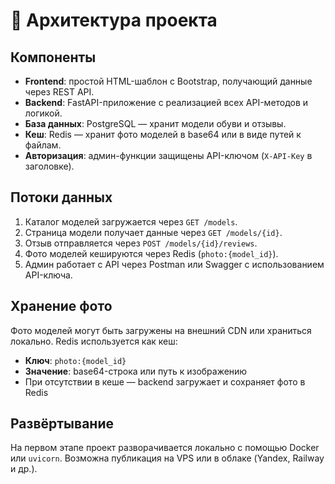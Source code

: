 # 🧱 Архитектура проекта

## Компоненты

- **Frontend**: простой HTML-шаблон с Bootstrap, получающий данные через REST API.
- **Backend**: FastAPI-приложение с реализацией всех API-методов и логикой.
- **База данных**: PostgreSQL — хранит модели обуви и отзывы.
- **Кеш**: Redis — хранит фото моделей в base64 или в виде путей к файлам.
- **Авторизация**: админ-функции защищены API-ключом (`X-API-Key` в заголовке).

## Потоки данных

1. Каталог моделей загружается через `GET /models`.
2. Страница модели получает данные через `GET /models/{id}`.
3. Отзыв отправляется через `POST /models/{id}/reviews`.
4. Фото моделей кешируются через Redis (`photo:{model_id}`).
5. Админ работает с API через Postman или Swagger с использованием API-ключа.

## Хранение фото

Фото моделей могут быть загружены на внешний CDN или храниться локально. Redis используется как кеш:

- **Ключ**: `photo:{model_id}`
- **Значение**: base64-строка или путь к изображению
- При отсутствии в кеше — backend загружает и сохраняет фото в Redis

## Развёртывание

На первом этапе проект разворачивается локально с помощью Docker или `uvicorn`. Возможна публикация на VPS или в облаке (Yandex, Railway и др.).

